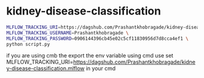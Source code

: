 # kidney-disease-classification


```bash
MLFLOW_TRACKING_URI=https://dagshub.com/Prashantkhobragade/kidney-disease-classification.mlflow \
MLFLOW_TRACKING_USERNAME=Prashantkhobragade \
MLFLOW_TRACKING_PASSWORD=0906144396cb45e02c5cf11830956d7d8cca4ef1 \
python script.py

```

if you are using cmb the export the env variable using cmd 
use set MLFLOW_TRACKING_URI=https://dagshub.com/Prashantkhobragade/kidney-disease-classification.mlflow in your cmd
